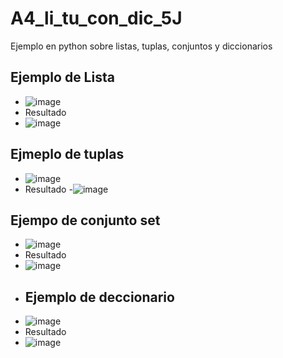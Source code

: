 # A4_li_tu_con_dic_5J
Ejemplo en python sobre listas, tuplas, conjuntos y diccionarios
## Ejemplo de Lista
- ![image](https://github.com/user-attachments/assets/69079051-4c2d-421c-9d4d-85dbf09b0e9f)
- Resultado
- ![image](https://github.com/user-attachments/assets/3255d54e-2242-4d12-b006-a5e4701b9161)

## Ejmeplo de tuplas
- ![image](https://github.com/user-attachments/assets/aef2a011-5f58-4753-b12f-6552ac56be6a)
- Resultado
-![image](https://github.com/user-attachments/assets/e3406d46-e3f8-4ef6-8503-61aab14228e6)
## Ejempo de conjunto set 
- ![image](https://github.com/user-attachments/assets/d792088a-ac0b-4ca8-a095-9966a49c8e79)
- Resultado
- ![image](https://github.com/user-attachments/assets/f9300d90-d939-4d78-8205-c700f14d5e9c)
- ## Ejemplo de deccionario
- ![image](https://github.com/user-attachments/assets/7e2a63c2-66d1-4e50-9617-9205ed5e17e0)
- Resultado
- ![image](https://github.com/user-attachments/assets/b824e2ff-7efc-473e-9821-e4b6eed06b1f)







